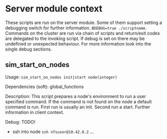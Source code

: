 # Server module context

These scripts are run on the server module. Some of them support setting a debugging switch for further information. `BDEBUG=true ./scriptname`. Commands on the cluster are run via chain of scripts and return/exit codes are delegated 
to the invoking script. If debug is set on there may be undefined or unexpected behaviour. For more information look into the single debug sections.


## sim_start_on_nodes
Usage: `sim_start_on_nodes init|start node(integer)`

Dependencies (soft): global_functions

Description: This script prepares a node's environment to run a user specified command. If the command is not found on the node a default command is run. First run is usually an init. Second run a start. Further information in client context.

Debug: TODO!

* ssh into node
`ssh nfsuser@10.42.0.2`
...
